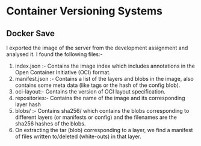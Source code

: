 # Container Versioning Systems

## Docker Save
I exported the image of the server from the development assignment and analysed it. I found the following files:-
1. index.json :- Contains the image index which includes annotations in the Open Container Initiative (OCI) format.
2. manifest.json :- Contains a list of the layers and blobs in the image, also contains some meta data
                    (like tags or the hash of the config blob).
3. oci-layout:- Contains the version of OCI layout specification.
4. repositories:- Contains the name of the image and its corresponding layer hash
5. blobs/ :- Contains sha256/ which contains the blobs corresponding to different layers (or manifests or config) 
                and the filenames are the sha256 hashes of the blobs.
6. On extracting the tar (blob) corresponding to a layer, we find a manifest of files written to/deleted (white-outs) in that layer.


